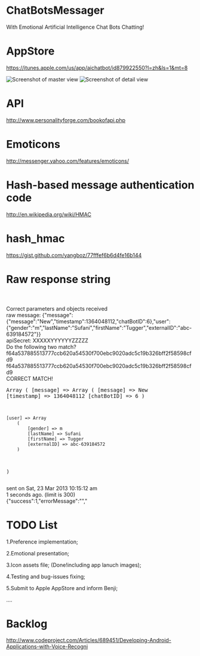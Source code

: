 ChatBotsMessager
================

With Emotional Artificial Intelligence Chat Bots Chatting!

AppStore
================
https://itunes.apple.com/us/app/aichatbot/id879922550?l=zh&ls=1&mt=8

![Screenshot of master view](https://raw.github.com/yangboz/ChatBotsMessager/master/ChatBotsMessager/ChatBotsMessager/Snapshots/ChatBotsMessagerMaster.jpg)
![Screenshot of detail view](https://raw.github.com/yangboz/ChatBotsMessager/master/ChatBotsMessager/ChatBotsMessager/Snapshots/ChatBotsMessagerDetail.jpg)

API
================
http://www.personalityforge.com/bookofapi.php


Emoticons
================

http://messenger.yahoo.com/features/emoticons/


Hash-based message authentication code
================

http://en.wikipedia.org/wiki/HMAC


hash_hmac
================

https://gist.github.com/yangboz/77fffef6b6d4fe16b144

Raw response string
================
<br><br>Correct parameters and objects received<br>raw message: {"message":{"message":"New","timestamp":1364048112,"chatBotID":6},"user":{"gender":"m","lastName":"Sufani","firstName":"Tugger","externalID":"abc-639184572"}}<br>apiSecret: XXXXXYYYYYYZZZZZ<br>Do the following two match?<br>f64a537885513777ccb620a54530f700ebc9020adc5c19b326bff2f58598cfd9<br>f64a537885513777ccb620a54530f700ebc9020adc5c19b326bff2f58598cfd9<br>CORRECT MATCH!<pre>Array
(
    [message] => Array
        (
            [message] => New
            [timestamp] => 1364048112
            [chatBotID] => 6
        )

    [user] => Array
        (
            [gender] => m
            [lastName] => Sufani
            [firstName] => Tugger
            [externalID] => abc-639184572
        )

)
</pre>sent on Sat, 23 Mar 2013 10:15:12 am<br>1 seconds ago. (limit is 300)<br>{"success":1,"errorMessage":"","

TODO List
================

1.Preference implementation;

2.Emotional presentation;

3.Icon assets file; (Done!including app lanuch images);

4.Testing and bug-issues fixing;

5.Submit to Apple AppStore and inform Benji;

....


Backlog
================

http://www.codeproject.com/Articles/689451/Developing-Android-Applications-with-Voice-Recogni

